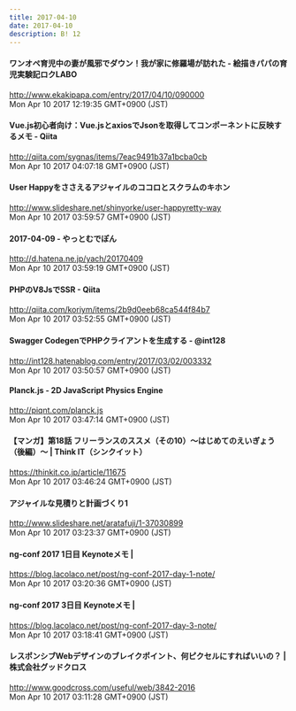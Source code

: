 ```yaml
---
title: 2017-04-10
date: 2017-04-10
description: B! 12
---
```


#### ワンオペ育児中の妻が風邪でダウン！我が家に修羅場が訪れた - 絵描きパパの育児実験記ロクLABO
http://www.ekakipapa.com/entry/2017/04/10/090000<br>
Mon Apr 10 2017 12:19:35 GMT+0900 (JST)<br>


#### Vue.js初心者向け：Vue.jsとaxiosでJsonを取得してコンポーネントに反映するメモ - Qiita
http://qiita.com/sygnas/items/7eac9491b37a1bcba0cb<br>
Mon Apr 10 2017 04:07:18 GMT+0900 (JST)<br>


#### User Happyをささえるアジャイルのココロとスクラムのキホン
http://www.slideshare.net/shinyorke/user-happyretty-way<br>
Mon Apr 10 2017 03:59:57 GMT+0900 (JST)<br>


#### 2017-04-09 - やっとむでぽん
http://d.hatena.ne.jp/yach/20170409<br>
Mon Apr 10 2017 03:59:19 GMT+0900 (JST)<br>


#### PHPのV8JsでSSR - Qiita
http://qiita.com/koriym/items/2b9d0eeb68ca544f84b7<br>
Mon Apr 10 2017 03:52:55 GMT+0900 (JST)<br>


#### Swagger CodegenでPHPクライアントを生成する - @int128
http://int128.hatenablog.com/entry/2017/03/02/003332<br>
Mon Apr 10 2017 03:50:57 GMT+0900 (JST)<br>


#### Planck.js - 2D JavaScript Physics Engine
http://piqnt.com/planck.js<br>
Mon Apr 10 2017 03:47:14 GMT+0900 (JST)<br>


#### 【マンガ】第18話 フリーランスのススメ（その10）～はじめてのえいぎょう（後編）～ | Think IT（シンクイット）
https://thinkit.co.jp/article/11675<br>
Mon Apr 10 2017 03:46:24 GMT+0900 (JST)<br>


#### アジャイルな見積りと計画づくり1
http://www.slideshare.net/aratafuji/1-37030899<br>
Mon Apr 10 2017 03:23:37 GMT+0900 (JST)<br>


#### ng-conf 2017 1日目 Keynoteメモ | <output type="laco">
https://blog.lacolaco.net/post/ng-conf-2017-day-1-note/<br>
Mon Apr 10 2017 03:20:36 GMT+0900 (JST)<br>


#### ng-conf 2017 3日目 Keynoteメモ | <output type="laco">
https://blog.lacolaco.net/post/ng-conf-2017-day-3-note/<br>
Mon Apr 10 2017 03:18:41 GMT+0900 (JST)<br>


#### レスポンシブWebデザインのブレイクポイント、何ピクセルにすればいいの？  |  株式会社グッドクロス
http://www.goodcross.com/useful/web/3842-2016<br>
Mon Apr 10 2017 03:11:28 GMT+0900 (JST)<br>


